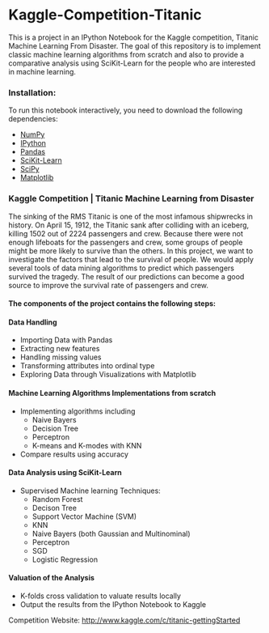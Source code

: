# Kaggle-Competition-Titanic

This is a project in an IPython Notebook for the Kaggle competition, Titanic Machine Learning From Disaster. The goal of this repository is to implement classic machine learning algorithms from scratch and also to provide a comparative analysis using SciKit-Learn for the people who are interested in machine learning.

###   Installation:

To run this notebook interactively, you need to download the following dependencies:
* [NumPy](http://www.numpy.org/)
* [IPython](http://ipython.org/)
* [Pandas](http://pandas.pydata.org/)
* [SciKit-Learn](http://scikit-learn.org/stable/)
* [SciPy](http://www.scipy.org/)
* [Matplotlib](http://matplotlib.org/)


###   Kaggle Competition | Titanic Machine Learning from Disaster

The sinking of the RMS Titanic is one of the most infamous shipwrecks in history.  On April 15, 1912, the Titanic sank after colliding with an iceberg, killing 1502 out of 2224 passengers and crew. Because there were not enough lifeboats for the passengers and crew, some groups of people might be more likely to survive than the others. In this project, we want to investigate the factors that lead to the survival of people. We would apply several tools of data mining algorithms to predict which passengers survived the tragedy. The result of our predictions can become a good source to improve the survival rate of passengers and crew.

####  The components of the project contains the following steps:
####  Data Handling
*   Importing Data with Pandas
*   Extracting new features
*   Handling missing values 
*   Transforming attributes into ordinal type
*   Exploring Data through Visualizations with Matplotlib

####  Machine Learning Algorithms Implementations from scratch
*   Implementing algorithms including 
      - Naive Bayers
      - Decision Tree
      - Perceptron
      - K-means and K-modes with KNN 
*   Compare results using accuracy

####  Data Analysis using SciKit-Learn
*    Supervised Machine learning Techniques:
      - Random Forest 
      - Decison Tree
      - Support Vector Machine (SVM)
      - KNN
      - Naive Bayers (both Gaussian and Multinominal)
      - Perceptron
      - SGD
      - Logistic Regression

####  Valuation of the Analysis
*   K-folds cross validation to valuate results locally
*   Output the results from the IPython Notebook to Kaggle

Competition Website: http://www.kaggle.com/c/titanic-gettingStarted
